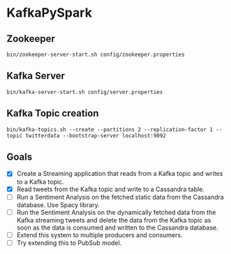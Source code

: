 # KafkaPySpark
## Zookeeper
```bin/zookeeper-server-start.sh config/zookeeper.properties```
## Kafka Server
```bin/kafka-server-start.sh config/server.properties```
## Kafka Topic creation
```bin/kafka-topics.sh --create --partitions 2 --replication-factor 1 --topic twitterdata --bootstrap-server localhost:9092```

## Goals

- [x] Create a Streaming application that reads from a Kafka topic and writes to a Kafka topic.
- [x] Read tweets from the Kafka topic and write to a Cassandra table.
- [ ] Run a Sentiment Analysis on the fetched static data from the Cassandra database. Use Spacy library.
- [ ] Run the Sentiment Analysis on the dynamically fetched data from the Kafka streaming tweets and delete the data from the Kafka topic as soon as the data is consumed and written to the Cassandra database.
- [ ] Extend this system to multiple producers and consumers.
- [ ] Try extending this to PubSub model.
